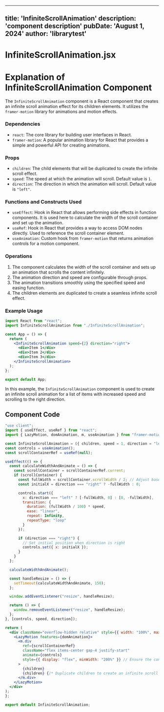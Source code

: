 ---
  title: 'InfiniteScrollAnimation'
  description: 'component description'
  pubDate: 'August 1, 2024'
  author: 'librarytest'
  ---
  
  
  
  # InfiniteScrollAnimation.jsx
  # Explanation of InfiniteScrollAnimation Component

The `InfiniteScrollAnimation` component is a React component that creates an infinite scroll animation effect for its children elements. It utilizes the `framer-motion` library for animations and motion effects.

### Dependencies
- `react`: The core library for building user interfaces in React.
- `framer-motion`: A popular animation library for React that provides a simple and powerful API for creating animations.

### Props
- `children`: The child elements that will be duplicated to create the infinite scroll effect.
- `speed`: The speed at which the animation will scroll. Default value is `1`.
- `direction`: The direction in which the animation will scroll. Default value is `"left"`.

### Functions and Constructs Used
- `useEffect`: Hook in React that allows performing side effects in function components. It is used here to calculate the width of the scroll container and set up the animation.
- `useRef`: Hook in React that provides a way to access DOM nodes directly. Used to reference the scroll container element.
- `useAnimation`: Custom hook from `framer-motion` that returns animation controls for a motion component.

### Operations
1. The component calculates the width of the scroll container and sets up an animation that scrolls the content infinitely.
2. The animation direction and speed are configurable through props.
3. The animation transitions smoothly using the specified speed and easing function.
4. The children elements are duplicated to create a seamless infinite scroll effect.

### Example Usage
```jsx
import React from "react";
import InfiniteScrollAnimation from "./InfiniteScrollAnimation";

const App = () => {
  return (
    <InfiniteScrollAnimation speed={2} direction="right">
      <div>Item 1</div>
      <div>Item 2</div>
      <div>Item 3</div>
    </InfiniteScrollAnimation>
  );
};

export default App;
```

In this example, the `InfiniteScrollAnimation` component is used to create an infinite scroll animation for a list of items with increased speed and scrolling to the right direction.
  
  ## Component Code
  ```jsx
  "use client";
import { useEffect, useRef } from "react";
import { LazyMotion, domAnimation, m, useAnimation } from "framer-motion";

const InfiniteScrollAnimation = ({ children, speed = 1, direction = "left" }) => {
  const controls = useAnimation();
  const scrollContainerRef = useRef(null);

  useEffect(() => {
    const calculateWidthAndAnimate = () => {
      const scrollContainer = scrollContainerRef.current;
      if (scrollContainer) {
        const fullWidth = scrollContainer.scrollWidth / 2; // Adjust based on content duplication
        const initialX = direction === "right" ? -fullWidth : 0;

        controls.start({
          x: direction === "left" ? [-fullWidth, 0] : [0, -fullWidth],
          transition: {
            duration: (fullWidth / 100) * speed,
            ease: "linear",
            repeat: Infinity,
            repeatType: "loop"
          }
        });

        if (direction === "right") {
          // Set initial position when direction is right
          controls.set({ x: initialX });
        }
      }
    };

    calculateWidthAndAnimate();

    const handleResize = () => {
      setTimeout(calculateWidthAndAnimate, 150);
    };

    window.addEventListener("resize", handleResize);

    return () => {
      window.removeEventListener("resize", handleResize);
    };
  }, [controls, speed, direction]);

  return (
    <div className="overflow-hidden relative" style={{ width: "100%", maxWidth: "100vw" }}>
      <LazyMotion features={domAnimation}>
        <m.div
          ref={scrollContainerRef}
          className="flex items-center gap-4 justify-start"
          animate={controls}
          style={{ display: "flex", minWidth: "200%" }} // Ensure the container is always wider
        >
          {children}
          {children} {/* Duplicate children to create an infinite scroll effect */}
        </m.div>
      </LazyMotion>
    </div>
  );
};

export default InfiniteScrollAnimation;
  ```
  